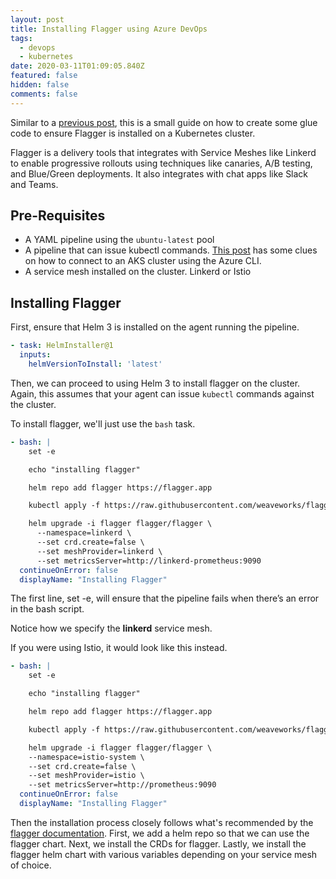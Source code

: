 ```yaml
---
layout: post
title: Installing Flagger using Azure DevOps
tags:
  - devops
  - kubernetes
date: 2020-03-11T01:09:05.840Z
featured: false
hidden: false
comments: false
---
```

Similar to a [previous post](https://gaunacode.com/installing-linkerd-using-azure-devops), this is a small guide on how to create some glue code to ensure Flagger is installed on a Kubernetes cluster.

Flagger is a delivery tools that integrates with Service Meshes like Linkerd to enable progressive rollouts using techniques like canaries, A/B testing, and Blue/Green deployments. It also integrates with chat apps like Slack and Teams.

<!--more-->

## Pre-Requisites

* A YAML pipeline using the `ubuntu-latest` pool
* A pipeline that can issue kubectl commands. [This post](https://gaunacode.com/installing-fluxcd-using-azure-devops-and-helm-on-aks) has some clues on how to connect to an AKS cluster using the Azure CLI.
* A service mesh installed on the cluster. Linkerd or Istio

## Installing Flagger

First, ensure that Helm 3 is installed on the agent running the pipeline.

```yaml
- task: HelmInstaller@1
  inputs:
    helmVersionToInstall: 'latest'
```

Then, we can proceed to using Helm 3 to install flagger on the cluster. Again, this assumes that your agent can issue `kubectl` commands against the cluster. 

To install flagger, we'll just use the `bash` task.

```yaml
- bash: |
    set -e

    echo "installing flagger"

    helm repo add flagger https://flagger.app

    kubectl apply -f https://raw.githubusercontent.com/weaveworks/flagger/master/artifacts/flagger/crd.yaml

    helm upgrade -i flagger flagger/flagger \
      --namespace=linkerd \
      --set crd.create=false \
      --set meshProvider=linkerd \
      --set metricsServer=http://linkerd-prometheus:9090
  continueOnError: false
  displayName: "Installing Flagger"
```

The first line, set -e, will ensure that the pipeline fails when there’s an error in the bash script.

Notice how we specify the **linkerd** service mesh.

If you were using Istio, it would look like this instead.

```yaml
- bash: |
    set -e

    echo "installing flagger"

    helm repo add flagger https://flagger.app

    kubectl apply -f https://raw.githubusercontent.com/weaveworks/flagger/master/artifacts/flagger/crd.yaml

    helm upgrade -i flagger flagger/flagger \
    --namespace=istio-system \
    --set crd.create=false \
    --set meshProvider=istio \
    --set metricsServer=http://prometheus:9090
  continueOnError: false
  displayName: "Installing Flagger"
```

Then the installation process closely follows what's recommended by the [flagger documentation](https://docs.flagger.app/install/flagger-install-on-kubernetes). First, we add a helm repo so that we can use the flagger chart. 
Next, we install the CRDs for flagger. 
Lastly, we install the flagger helm chart with various variables depending on your service mesh of choice.